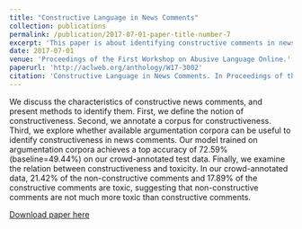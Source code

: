 ```yaml
---
title: "Constructive Language in News Comments"
collection: publications
permalink: /publication/2017-07-01-paper-title-number-7
excerpt: 'This paper is about identifying constructive comments in news comments.'
date: 2017-07-01
venue: 'Proceedings of the First Workshop on Abusive Language Online.'
paperurl: 'http://aclweb.org/anthology/W17-3002'
citation: 'Constructive Language in News Comments. In Proceedings of the First Workshop on Abusive Language Online. Association for Computational Linguistics, Vancouver, BC, Canada, pages 11-17.'
---
```


We discuss the characteristics of constructive news comments, and present methods to identify them. First, we define the notion of constructiveness. Second, we annotate a corpus for constructiveness.
Third, we explore whether available argumentation corpora can be useful to identify constructiveness in news comments. Our model trained on argumentation corpora achieves a top accuracy of
72.59% (baseline=49.44%) on our crowd-annotated test data. Finally, we examine the relation between constructiveness and toxicity. In our crowd-annotated data, 21.42% of the non-constructive comments
and 17.89% of the constructive comments are toxic, suggesting that non-constructive comments are not much more toxic than constructive comments.

[Download paper here](http://aclweb.org/anthology/W17-3002)
